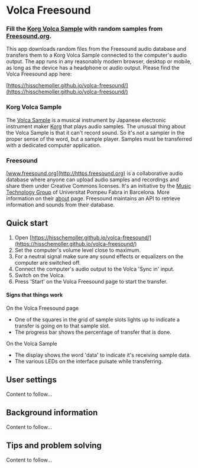 # Volca Freesound

### Fill the [Korg Volca Sample](http://www.korg.com/us/products/dj/volca_sample/) with random samples from [Freesound.org](https://freesound.org/).

This app downloads random files from the Freesound audio database and transfers them to a Korg Volca Sample connected to the computer's audio output. The app runs in any reasonably modern browser, desktop or mobile, as long as the device has a headphone or audio output. Please find the Volca Freesound app here:

[https://hisschemoller.github.io/volca-freesound/](https://hisschemoller.github.io/volca-freesound/)

### Korg Volca Sample

The [Volca Sample](http://www.korg.com/us/products/dj/volca_sample/) is a musical instrument by Japanese electronic instrument maker [Korg](http://www.korg.com/us/) that plays audio samples. The unusual thing about the Volca Sample is that it can't record sound. So it's not a sampler in the proper sense of the word, but a sample player. Samples must be transferred with a dedicated computer application.

### Freesound

[www.freesound.org](http://https.freesound.org) is a collaborative audio database where anyone can upload audio samples and recordings and share them under Creative Commons licenses. It's an initiative by the [Music Technology Group](https://www.upf.edu/web/mtg) of Universitat Pompeu Fabra in Barcelona. More information on their [about](https://freesound.org/help/about/) page. Freesound maintains an API to retrieve information and sounds from their database.

## Quick start

1. Open [https://hisschemoller.github.io/volca-freesound/](https://hisschemoller.github.io/volca-freesound/)
2. Set the computer's volume level close to maximum.
3. For a neutral signal make sure any sound effects or equalizers on the computer are switched off.
4. Connect the computer's audio output to the Volca 'Sync in' input.
5. Switch on the Volca.
6. Press 'Start' on the Volca Freesound page to start the transfer. 

#### Signs that things work

On the Volca Freesound page
- One of the squares in the grid of sample slots lights up to indicate a transfer is going on to that sample slot.
- The progress bar shows the percentage of transfer that is done.

On the Volca Sample
- The display shows the word 'data' to indicate it's receiving sample data.
- The various LEDs on the interface pulsate while transferring.

## User settings

Content to follow...

## Background information

Content to follow...

## Tips and problem solving

Content to follow...
